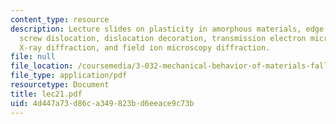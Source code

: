 ```yaml
---
content_type: resource
description: Lecture slides on plasticity in amorphous materials, edge dislocation,
  screw dislocation, dislocation decoration, transmission electron microscopy diffraction,
  X-ray diffraction, and field ion microscopy diffraction.
file: null
file_location: /coursemedia/3-032-mechanical-behavior-of-materials-fall-2007/4d447a73d86ca349823bd6eeace9c73b_lec21.pdf
file_type: application/pdf
resourcetype: Document
title: lec21.pdf
uid: 4d447a73-d86c-a349-823b-d6eeace9c73b
---
```

